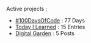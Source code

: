 Active projects :

- [#100DaysOfCode](https://github.com/narze/100daysofcode) : 77 Days
- [Today I Learned](https://github.com/narze/til) : 15 Entries
- [Digital Garden](https://monosor.com) : 5 Posts
